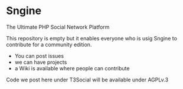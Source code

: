 # Sngine
The Ultimate PHP Social Network Platform

This repository is empty but it enables everyone who is usig Sngine to contribute for a community edition.
- You can post issues
- we can have projects
- a Wiki is available where people can contribute

Code we post here under T3Social will be available under AGPLv.3
